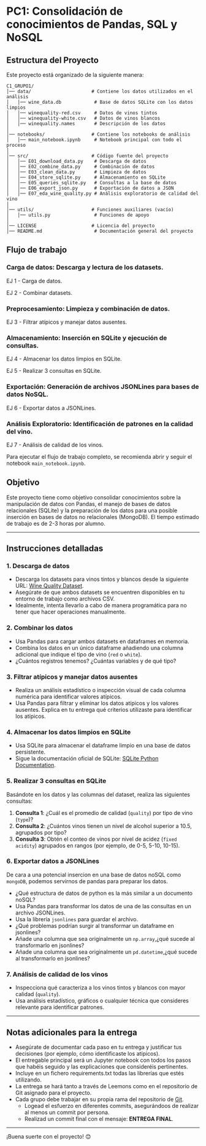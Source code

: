 # PC1: Consolidación de conocimientos de Pandas, SQL y NoSQL

## Estructura del Proyecto

Este proyecto está organizado de la siguiente manera:

```
C1_GRUPO1/
│── data/                      # Contiene los datos utilizados en el análisis
│   │── wine_data.db            # Base de datos SQLite con los datos limpios
│   │── winequality-red.csv     # Datos de vinos tintos
│   │── winequality-white.csv   # Datos de vinos blancos
│   │── winequality.names       # Descripción de los datos
│
│── notebooks/                 # Contiene los notebooks de análisis
│   │── main_notebook.ipynb     # Notebook principal con todo el proceso
│
│── src/                       # Código fuente del proyecto
│   │── E01_download_data.py    # Descarga de datos
│   │── E02_combine_data.py     # Combinación de datos
│   │── E03_clean_data.py       # Limpieza de datos
│   │── E04_store_sqlite.py     # Almacenamiento en SQLite
│   │── E05_queries_sqlite.py   # Consultas a la base de datos
│   │── E06_export_json.py      # Exportación de datos a JSON
│   │── E07_eda_wine_quality.py # Análisis exploratorio de calidad del vino
│
│── utils/                     # Funciones auxiliares (vacío)
│   │── utils.py                # Funciones de apoyo
│
│── LICENSE                    # Licencia del proyecto
│── README.md                   # Documentación general del proyecto
```

## Flujo de trabajo

### **Carga de datos**: Descarga y lectura de los datasets.  

EJ 1 - Carga de datos.

EJ 2 - Combinar datasets.

### **Preprocesamiento**: Limpieza y combinación de datos.  

EJ 3 - Filtrar atípicos y manejar datos ausentes.

### **Almacenamiento**: Inserción en SQLite y ejecución de consultas.  

EJ 4 - Almacenar los datos limpios en SQLite.

EJ 5 - Realizar 3 consultas en SQLite.

### **Exportación**: Generación de archivos JSONLines para bases de datos NoSQL. 

EJ 6 - Exportar datos a JSONLines.

### **Análisis Exploratorio**: Identificación de patrones en la calidad del vino.  

EJ 7 - Análisis de calidad de los vinos.


Para ejecutar el flujo de trabajo completo, se recomienda abrir y seguir el notebook `main_notebook.ipynb`.

## Objetivo
Este proyecto tiene como objetivo consolidar conocimientos sobre la manipulación de datos con Pandas, el manejo de bases de datos relacionales (SQLite) y la preparación de los datos para una posible inserción en bases de datos 
no relacionales (MongoDB). El tiempo estimado de trabajo es de 2-3 horas por alumno.

---

## Instrucciones detalladas

### 1. Descarga de datos
- Descarga los datasets para vinos tintos y blancos desde la siguiente URL: [Wine Quality Dataset](http://archive.ics.uci.edu/dataset/186/wine+quality).
- Asegúrate de que ambos datasets se encuentren disponibles en tu entorno de trabajo como archivos CSV.
- Idealmente, intenta llevarlo a cabo de manera programática para no tener que hacer operaciones manualmente.

### 2. Combinar los datos
- Usa Pandas para cargar ambos datasets en dataframes en memoria.
- Combina los datos en un único dataframe añadiendo una columna adicional que indique el tipo de vino (`red` o `white`).
- ¿Cuántos registros tenemos? ¿Cuántas variables y de qué tipo?

### 3. Filtrar atípicos y manejar datos ausentes
- Realiza un análisis estadístico o inspección visual de cada columna numérica para identificar valores atípicos.
- Usa Pandas para filtrar y eliminar los datos atípicos y los valores ausentes. Explica en tu entrega qué criterios utilizaste para identificar los atípicos.

### 4. Almacenar los datos limpios en SQLite
- Usa SQLite para almacenar el dataframe limpio en una base de datos persistente.
- Sigue la documentación oficial de SQLite: [SQLite Python Documentation](https://docs.python.org/3/library/sqlite3.html).

### 5. Realizar 3 consultas en SQLite
Basándote en los datos y las columnas del dataset, realiza las siguientes consultas:
1. **Consulta 1**: ¿Cuál es el promedio de calidad (`quality`) por tipo de vino (`type`)?
2. **Consulta 2**: ¿Cuántos vinos tienen un nivel de alcohol superior a 10.5, agrupados por tipo?
3. **Consulta 3**: Obtén el conteo de vinos por nivel de acidez (`fixed acidity`) agrupados en rangos (por ejemplo, de 0-5, 5-10, 10-15).

### 6. Exportar datos a JSONLines
De cara a una potencial insercion en una base de datos noSQL como `mongoDB`, podemos servirnos de pandas para preparar los datos. 
- ¿Qué estructura de datos de python es la más similar a un documento noSQL? 
- Usa Pandas para transformar los datos de una de las consultas en un archivo JSONLines.
- Usa la librería `jsonlines` para guardar el archivo.
- ¿Qué problemas podrían surgir al transformar un dataframe en jsonlines? 
- Añade una columna que sea originalmente un `np.array`,¿qué sucede al transformarlo en jsonlines? 
- Añade una columna que sea originalmente un `pd.datetime`,¿qué sucede al transformarlo en jsonlines?

### 7. Análisis de calidad de los vinos
- Inspecciona qué caracteriza a los vinos tintos y blancos con mayor calidad (`quality`).
- Usa análisis estadístico, gráficos o cualquier técnica que consideres relevante para identificar patrones.

---

## Notas adicionales para la entrega
- Asegúrate de documentar cada paso en tu entrega y justificar tus decisiones (por ejemplo, cómo identificaste los atípicos).
- El entregable principal será un Jupyter notebook con todos los pasos que habéis seguido y las explicaciones que consideréis pertinentes.
- Incluye en un fichero requirements.txt todas las librerías que estés utilizando.
- La entrega se hará tanto a través de Leemons como en el repositorio de Git asignado para el proyecto.
- Cada grupo debe trabajar en su propia rama del repositorio de [Git](https://github.com/francisco-mbit/PC1).
  - Logead el esfuerzo en diferentes commits, asegurándoos de realizar al menos un commit por persona.
  - Realizad un commit final con el mensaje: **ENTREGA FINAL**.

---

¡Buena suerte con el proyecto! 😊


